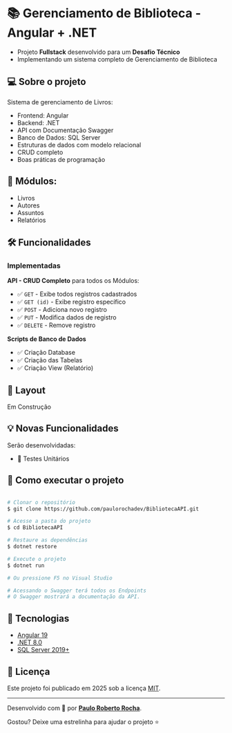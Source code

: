 # 📚 Gerenciamento de Biblioteca - Angular + .NET

- Projeto **Fullstack** desenvolvido para um **Desafio Técnico**
- Implementando um sistema completo de Gerenciamento de Biblioteca

## :computer: Sobre o projeto

Sistema de gerenciamento de Livros:

- Frontend: Angular
- Backend: .NET
- API com Documentação Swagger
- Banco de Dados: SQL Server
- Estruturas de dados com modelo relacional
- CRUD completo
- Boas práticas de programação

## :wrench: Módulos:

- Livros
- Autores
- Assuntos
- Relatórios

## 🛠 Funcionalidades

### Implementadas

**API - CRUD Completo** para todos os Módulos:
- :white_check_mark: `GET` - Exibe todos registros cadastrados
- :white_check_mark: `GET (id)` - Exibe registro específico
- :white_check_mark: `POST` - Adiciona novo registro
- :white_check_mark: `PUT` - Modifica dados de registro
- :white_check_mark: `DELETE` - Remove registro

**Scripts de Banco de Dados**
- :white_check_mark: Criação Database
- :white_check_mark: Criação das Tabelas
- :white_check_mark: Criação View (Relatório)

## :art: Layout

Em Construção

## :bulb: Novas Funcionalidades

Serão desenvolvidadas:

- :white_square_button: Testes Unitários

## :open_file_folder: Como executar o projeto

```bash

# Clonar o repositório
$ git clone https://github.com/paulorochadev/BibliotecaAPI.git

# Acesse a pasta do projeto
$ cd BibliotecaAPI

# Restaure as dependências
$ dotnet restore

# Execute o projeto
$ dotnet run

# Ou pressione F5 no Visual Studio

# Acessando o Swagger terá todos os Endpoints
# O Swagger mostrará a documentação da API.

```

## :rocket: Tecnologias

- [Angular 19][angular]
- [.NET 8.0][net]
- [SQL Server 2019+][sql]

## :scroll: Licença

Este projeto foi publicado em 2025 sob a licença [MIT](./LICENSE).

-------------

Desenvolvido com :green_heart: por [**Paulo Roberto Rocha**][linkdin_eu].

Gostou? Deixe uma estrelinha para ajudar o projeto :star:

[angular]: https://angular.dev/
[net]: https://dotnet.microsoft.com/pt-br/
[sql]: https://www.microsoft.com/pt-br/sql-server

[linkdin_eu]: https://www.linkedin.com/in/paulo-rocha-b8556980/